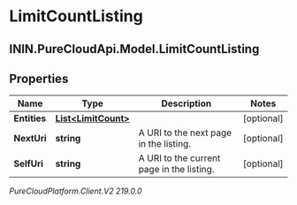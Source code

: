 # LimitCountListing

## ININ.PureCloudApi.Model.LimitCountListing

## Properties

|Name | Type | Description | Notes|
|------------ | ------------- | ------------- | -------------|
| **Entities** | [**List&lt;LimitCount&gt;**](LimitCount) |  | [optional] |
| **NextUri** | **string** | A URI to the next page in the listing. | [optional] |
| **SelfUri** | **string** | A URI to the current page in the listing. | [optional] |



_PureCloudPlatform.Client.V2 219.0.0_
